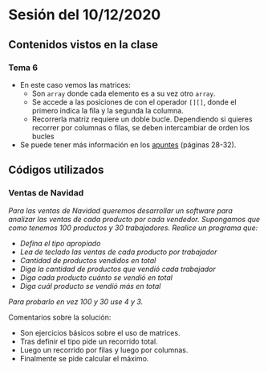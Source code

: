 # Sesión del 10/12/2020

## Contenidos vistos en la clase

### Tema 6
* En este caso vemos las matrices:
  * Son `array` donde cada elemento es a su vez otro `array`.
  * Se accede a las posiciones de con el operador `[][]`, donde el primero indica la fila y la segunda la columna.
  * Recorrerla matriz requiere un doble bucle. Dependiendo si quieres recorrer por columnas o filas, se deben intercambiar de orden los bucles
* Se puede tener más información en los [apuntes](https://eii.cv.uma.es/pluginfile.php/233727/mod_resource/content/2/Tema%206.pdf) (páginas 28-32).
  
## Códigos utilizados

### Ventas de Navidad
*Para las ventas de Navidad queremos desarrollar un software para analizar las ventas de cada producto por cada vendedor. Supongamos que como tenemos 100 productos y 30 trabajadores. Realice un programa que:*

* *Defina el tipo apropiado*
* *Lea de teclado las ventas de cada producto por trabajador*
* *Cantidad de productos vendidos en total*
* *Diga la cantidad de productos que vendió cada trabajador*
* *Diga cada producto cuánto se vendió en total*
* *Diga cuál producto se vendió más en total*

*Para probarlo en vez 100 y 30 use 4 y 3.*

Comentarios sobre la solución:
* Son ejercicios básicos sobre el uso de matrices. 
* Tras definir el tipo pide un recorrido total.
* Luego un recorrido por filas y luego por columnas.
* Finalmente se pide calcular el máximo.

